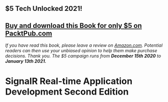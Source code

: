 ## $5 Tech Unlocked 2021!
[Buy and download this Book for only $5 on PacktPub.com](https://www.packtpub.com/product/signalr-real-time-application-development-second-edition/9781785285455)
-----
*If you have read this book, please leave a review on [Amazon.com](https://www.amazon.com/gp/product/1785285459).     Potential readers can then use your unbiased opinion to help them make purchase decisions. Thank you. The $5 campaign         runs from __December 15th 2020__ to __January 13th 2021.__*

# SignalR Real-time Application Development Second Edition

